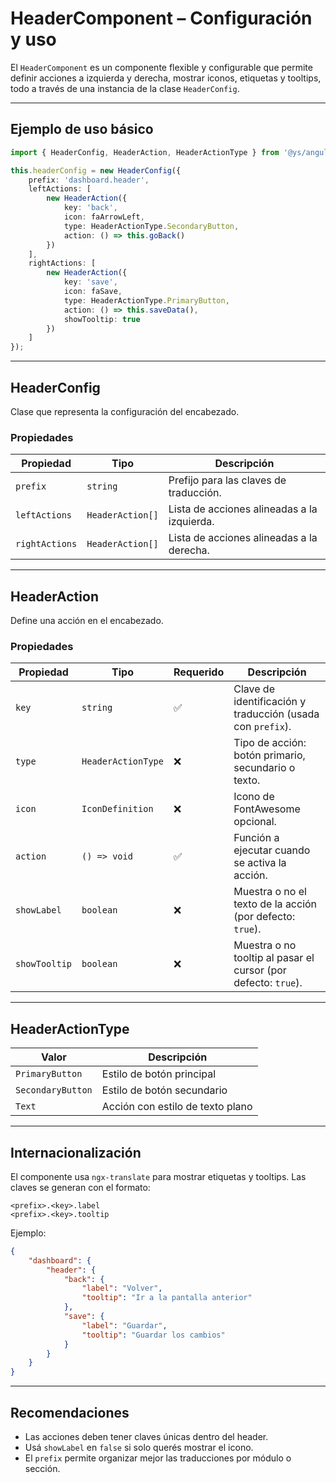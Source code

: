 # HeaderComponent – Configuración y uso

El `HeaderComponent` es un componente flexible y configurable que permite definir acciones a izquierda y derecha, mostrar iconos, etiquetas y tooltips, todo a través de una instancia de la clase `HeaderConfig`.

---

## Ejemplo de uso básico

```ts
import { HeaderConfig, HeaderAction, HeaderActionType } from '@ys/angular-components';

this.headerConfig = new HeaderConfig({
    prefix: 'dashboard.header',
    leftActions: [
        new HeaderAction({
            key: 'back',
            icon: faArrowLeft,
            type: HeaderActionType.SecondaryButton,
            action: () => this.goBack()
        })
    ],
    rightActions: [
        new HeaderAction({
            key: 'save',
            icon: faSave,
            type: HeaderActionType.PrimaryButton,
            action: () => this.saveData(),
            showTooltip: true
        })
    ]
});
```

---

## HeaderConfig

Clase que representa la configuración del encabezado.

### Propiedades

| Propiedad      | Tipo             | Descripción                                 |
| -------------- | ---------------- | ------------------------------------------- |
| `prefix`       | `string`         | Prefijo para las claves de traducción.      |
| `leftActions`  | `HeaderAction[]` | Lista de acciones alineadas a la izquierda. |
| `rightActions` | `HeaderAction[]` | Lista de acciones alineadas a la derecha.   |

---

## HeaderAction

Define una acción en el encabezado.

### Propiedades

| Propiedad     | Tipo               | Requerido | Descripción                                                    |
| ------------- | ------------------ | --------- | -------------------------------------------------------------- |
| `key`         | `string`           | ✅        | Clave de identificación y traducción (usada con `prefix`).     |
| `type`        | `HeaderActionType` | ❌        | Tipo de acción: botón primario, secundario o texto.            |
| `icon`        | `IconDefinition`   | ❌        | Icono de FontAwesome opcional.                                 |
| `action`      | `() => void`       | ✅        | Función a ejecutar cuando se activa la acción.                 |
| `showLabel`   | `boolean`          | ❌        | Muestra o no el texto de la acción (por defecto: `true`).      |
| `showTooltip` | `boolean`          | ❌        | Muestra o no tooltip al pasar el cursor (por defecto: `true`). |

---

## HeaderActionType

| Valor             | Descripción                      |
| ----------------- | -------------------------------- |
| `PrimaryButton`   | Estilo de botón principal        |
| `SecondaryButton` | Estilo de botón secundario       |
| `Text`            | Acción con estilo de texto plano |

---

## Internacionalización

El componente usa `ngx-translate` para mostrar etiquetas y tooltips. Las claves se generan con el formato:

```
<prefix>.<key>.label
<prefix>.<key>.tooltip
```

Ejemplo:

```json
{
    "dashboard": {
        "header": {
            "back": {
                "label": "Volver",
                "tooltip": "Ir a la pantalla anterior"
            },
            "save": {
                "label": "Guardar",
                "tooltip": "Guardar los cambios"
            }
        }
    }
}
```

---

## Recomendaciones

-   Las acciones deben tener claves únicas dentro del header.
-   Usá `showLabel` en `false` si solo querés mostrar el icono.
-   El `prefix` permite organizar mejor las traducciones por módulo o sección.
